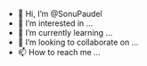 - 👋 Hi, I’m @SonuPaudel
- 👀 I’m interested in ...
- 🌱 I’m currently learning ...
- 💞️ I’m looking to collaborate on ...
- 📫 How to reach me ...

<!---
SonuPaudel/SonuPaudel is a ✨ special ✨ repository because its `README.md` (this file) appears on your GitHub profile.
You can click the Preview link to take a look at your changes.
--->
